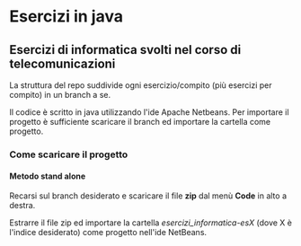 # Esercizi in java
## Esercizi di informatica svolti nel corso di telecomunicazioni

La struttura del repo suddivide ogni esercizio/compito (più esercizi per compito) in un branch a se.

Il codice è scritto in java utilizzando l'ide Apache Netbeans.
Per importare il progetto è sufficiente scaricare il branch ed importare la cartella come progetto.

### Come scaricare il progetto

#### Metodo stand alone

Recarsi sul branch desiderato e scaricare il file **zip** dal menù **Code** in alto a destra.

Estrarre il file zip ed importare la cartella *esercizi_informatica-esX* (dove X è l'indice desiderato) come progetto nell'ide NetBeans.

